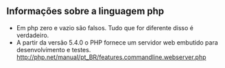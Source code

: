 ## Informações sobre a linguagem php

* Em php zero e vazio são falsos. Tudo que for diferente disso é verdadeiro.
* A partir da versão 5.4.0 o PHP fornece um servidor web embutido para desenvolvimento e testes.  
http://php.net/manual/pt_BR/features.commandline.webserver.php

